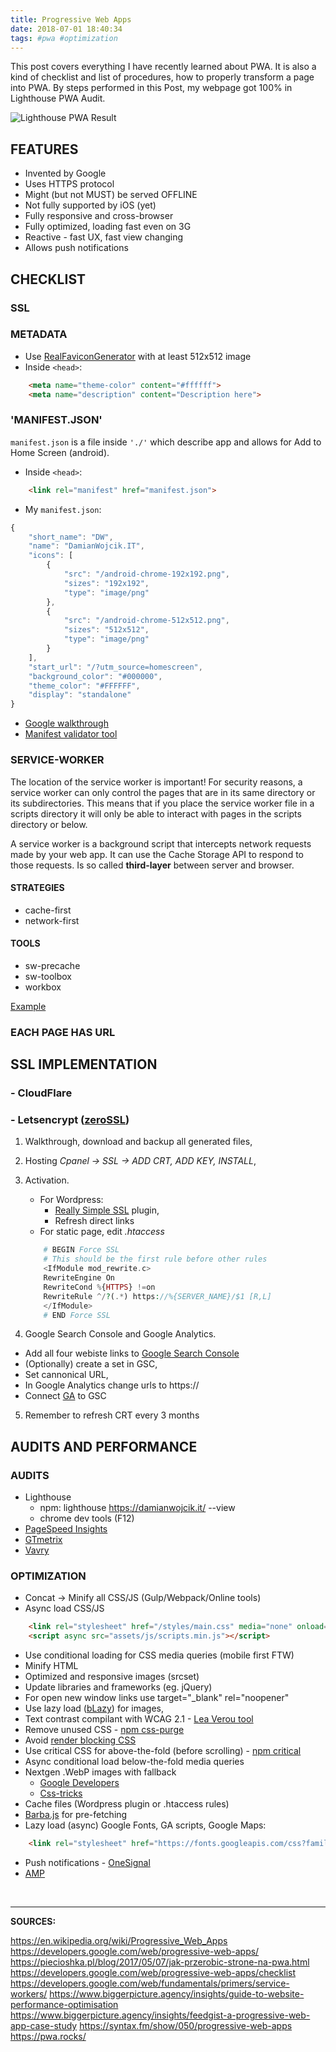```yaml
---
title: Progressive Web Apps
date: 2018-07-01 18:40:34
tags: #pwa #optimization
---
```

This post covers everything I have recently learned about PWA. It is also a kind of checklist and list of procedures, how to properly transform a page into PWA.
By steps performed in this Post, my webpage got 100% in Lighthouse PWA Audit.

![Lighthouse PWA Result](lighthouse.jpg)

## FEATURES
- Invented by Google
- Uses HTTPS protocol
- Might (but not MUST) be served OFFLINE
- Not fully supported by iOS (yet)
- Fully responsive and cross-browser
- Fully optimized, loading fast even on 3G
- Reactive - fast UX, fast view changing
- Allows push notifications

## CHECKLIST
### SSL
### METADATA
- Use [RealFaviconGenerator](https://realfavicongenerator.net/) with at least 512x512 image
- Inside <code>&lt;head&gt;</code>:
``` html
	<meta name="theme-color" content="#ffffff">
	<meta name="description" content="Description here">
```

### 'MANIFEST.JSON'
<code>manifest.json</code> is a file inside <code>'./'</code> which describe app and allows for Add to Home Screen (android).
- Inside <code>&lt;head&gt;</code>:
``` html
	<link rel="manifest" href="manifest.json">
```
- My <code>manifest.json</code>:
``` javascript
{
	"short_name": "DW",
	"name": "DamianWojcik.IT",
	"icons": [
		{
			"src": "/android-chrome-192x192.png",
			"sizes": "192x192",
			"type": "image/png"
		},
		{
			"src": "/android-chrome-512x512.png",
			"sizes": "512x512",
			"type": "image/png"
		}
	],
	"start_url": "/?utm_source=homescreen",
	"background_color": "#000000",
	"theme_color": "#FFFFFF",
	"display": "standalone"
}
```
- [Google walkthrough](https://codelabs.developers.google.com/codelabs/add-to-home-screen/#0)
- [Manifest validator tool](https://manifest-validator.appspot.com/)

### SERVICE-WORKER
The location of the service worker is important! For security reasons, a service worker can only control the pages that are in its same directory or its subdirectories. This means that if you place the service worker file in a scripts directory it will only be able to interact with pages in the scripts directory or below.

A service worker is a background script that intercepts network requests made by your web app. It can use the Cache Storage API to respond to those requests. Is so called **third-layer** between server and browser.

#### STRATEGIES
- cache-first
- network-first

#### TOOLS
- sw-precache
- sw-toolbox
- workbox

[Example](https://gist.github.com/khamian/413d350fc5d87931fd73cd928728c60a#file-service-worker-js)

### EACH PAGE HAS URL

## SSL IMPLEMENTATION
### - CloudFlare
### - Letsencrypt ([zeroSSL](https://zerossl.com/))
1. Walkthrough, download and backup all generated files,
2. Hosting *Cpanel -> SSL -> ADD CRT, ADD KEY, INSTALL*,
3. Activation.
	- For Wordpress: 
		* [Really Simple SSL](https://pl.wordpress.org/plugins/really-simple-ssl/) plugin,
		* Refresh direct links
	- For static page, edit *.htaccess*
	``` php
		# BEGIN Force SSL
		# This should be the first rule before other rules
		<IfModule mod_rewrite.c>
		RewriteEngine On
		RewriteCond %{HTTPS} !=on
		RewriteRule ^/?(.*) https://%{SERVER_NAME}/$1 [R,L]
		</IfModule>
		# END Force SSL
	```

4. Google Search Console and Google Analytics.
- Add all four webiste links to [Google Search Console](https://www.google.com/webmasters/tools/)
- (Optionally) create a set in GSC,
- Set cannonical URL,
- In Google Analytics change urls to https://
- Connect [GA](https://www.google.com/analytics/) to GSC

5. Remember to refresh CRT every 3 months

## AUDITS AND PERFORMANCE
### AUDITS
- Lighthouse
	* npm:
		lighthouse https://damianwojcik.it/ --view
	* chrome dev tools (F12)
- [PageSpeed Insights](https://developers.google.com/speed/pagespeed/insights/)
- [GTmetrix](https://gtmetrix.com/)
- [Vavry](https://varvy.com/pagespeed/)

### OPTIMIZATION
- Concat -> Minify all CSS/JS (Gulp/Webpack/Online tools)
- Async load CSS/JS
``` html
	<link rel="stylesheet" href="/styles/main.css" media="none" onload="if(media!='all')media='all'">
	<script async src="assets/js/scripts.min.js"></script>
```
- Use conditional loading for CSS media queries (mobile first FTW)
- Minify HTML
- Optimized and responsive images (srcset)
- Update libraries and frameworks (eg. jQuery)
- For open new window links use target="_blank" rel="noopener"
- Use lazy load ([bLazy](http://dinbror.dk/blog/blazy/)) for images,
- Text contrast compilant with WCAG 2.1 - [Lea Verou tool](http://contrast-ratio.com/)
- Remove unused CSS - [npm css-purge](https://www.npmjs.com/package/css-purge)
- Avoid [render blocking CSS](https://varvy.com/pagespeed/render-blocking-css.html)
- Use critical CSS for above-the-fold (before scrolling) - [npm critical](https://www.npmjs.com/package/critical)
- Async conditional load below-the-fold media queries
- Nextgen .WebP images with fallback
	* [Google Developers](https://developers.google.com/speed/webp/)
	* [Css-tricks](https://css-tricks.com/using-webp-images/)
- Cache files (Wordpress plugin or .htaccess rules)
- [Barba.js](http://barbajs.org/) for pre-fetching
- Lazy load (async) Google Fonts, GA scripts, Google Maps:
``` html
	<link rel="stylesheet" href="https://fonts.googleapis.com/css?family=Fira+Sans:400,500,300&subset=latin,latin-ext" media="none" onload="if(media!='all')media='all'">
```
- Push notifications - [OneSignal](https://onesignal.com/)
- [AMP](https://www.ampproject.org/)

<br>

---

**SOURCES:**

<https://en.wikipedia.org/wiki/Progressive_Web_Apps>
<https://developers.google.com/web/progressive-web-apps/>
<https://piecioshka.pl/blog/2017/05/07/jak-przerobic-strone-na-pwa.html>
<https://developers.google.com/web/progressive-web-apps/checklist>
<https://developers.google.com/web/fundamentals/primers/service-workers/>
<https://www.biggerpicture.agency/insights/guide-to-website-performance-optimisation>
<https://www.biggerpicture.agency/insights/feedgist-a-progressive-web-app-case-study>
<https://syntax.fm/show/050/progressive-web-apps>
<https://pwa.rocks/>